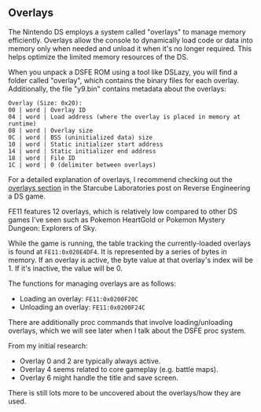 ## Overlays

The Nintendo DS employs a system called "overlays" to manage memory efficiently. Overlays allow the console to dynamically load code or data into memory only when needed and unload it when it's no longer required. This helps optimize the limited memory resources of the DS.

When you unpack a DSFE ROM using a tool like DSLazy, you will find a folder called "overlay", which contains the binary files for each overlay. Additionally, the file "y9.bin" contains metadata about the overlays:

```
Overlay (Size: 0x20):
00 | word | Overlay ID
04 | word | Load address (where the overlay is placed in memory at runtime)
08 | word | Overlay size
0C | word | BSS (uninitialized data) size
10 | word | Static initializer start address
14 | word | Static initializer end address
18 | word | File ID
1C | word | 0 (delimiter between overlays)
```

For a detailed explanation of overlays, I recommend checking out the [overlays section](https://www.starcubelabs.com/reverse-engineering-ds/#overlays) in the Starcube Laboratories post on Reverse Engineering a DS game.

FE11 features 12 overlays, which is relatively low compared to other DS games I've seen such as Pokemon HeartGold or Pokemon Mystery Dungeon: Explorers of Sky.

While the game is running, the table tracking the currently-loaded overlays is found at `FE11:0x020E4DF4`. It is represented by a series of bytes in memory. If an overlay is active, the byte value at that overlay's index will be 1. If it's inactive, the value will be 0.

The functions for managing overlays are as follows:
* Loading an overlay: `FE11:0x0200F20C`
* Unloading an overlay: `FE11:0x0200F24C`

There are additionally proc commands that involve loading/unloading overlays, which we will see later when I talk about the DSFE proc system.

From my initial research:
* Overlay 0 and 2 are typically always active.
* Overlay 4 seems related to core gameplay (e.g. battle maps).
* Overlay 6 might handle the title and save screen.

There is still lots more to be uncovered about the overlays/how they are used.
